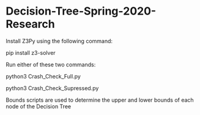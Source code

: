 # Decision-Tree-Spring-2020-Research

Install Z3Py using the following command:

pip install z3-solver



Run either of these two commands:

python3 Crash_Check_Full.py

python3 Crash_Check_Supressed.py



Bounds scripts are used to determine the upper and lower bounds of each node of the Decision Tree
